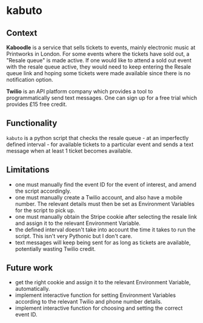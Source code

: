 # kabuto

## Context

**Kaboodle** is a service that sells tickets to events, mainly electronic music at Printworks in London. For some events where the tickets have sold out, a "Resale queue" is made active. If one would like to attend a sold out event with the resale queue active, they would need to keep entering the Resale queue link and hoping some tickets were made available since there is no notification option. 

**Twilio** is an API platform company which provides a tool to programmatically send text messages. One can sign up for a free trial which provides £15 free credit.

## Functionality

`kabuto` is a python script that checks the resale queue - at an imperfectly defined interval - for available tickets to a particular event and sends a text message when at least 1 ticket becomes available.

## Limitations

- one must manually find the event ID for the event of interest, and amend the script accordingly.
- one must manually create a Twilio account, and also have a mobile number. The relevant details must then be set as Environment Variables for the script to pick up.
- one must manually obtain the Stripe cookie after selecting the resale link and assign it to the relevant Environment Variable.
- the defined interval doesn't take into account the time it takes to run the script. This isn't very Pythonic but I don't care.
- text messages will keep being sent for as long as tickets are available, potentially wasting Twilio credit.

## Future work

- get the right cookie and assign it to the relevant Environment Variable, automatically.
- implement interactive function for setting Environment Variables according to the relevant Twilio and phone number details. 
- implement interactive function for choosing and setting the correct event ID. 
